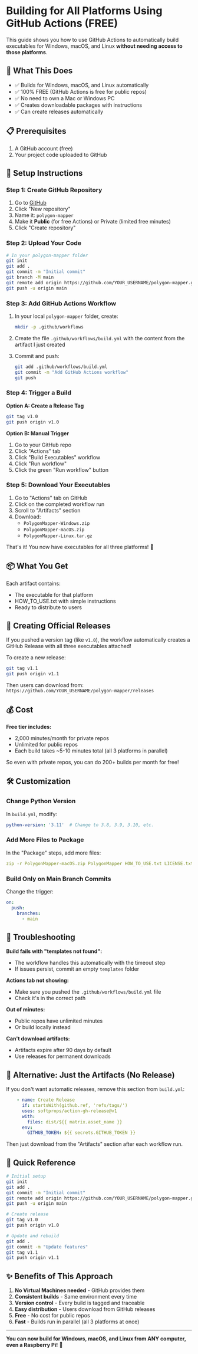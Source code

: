 # Building for All Platforms Using GitHub Actions (FREE)

This guide shows you how to use GitHub Actions to automatically build executables for Windows, macOS, and Linux **without needing access to those platforms**.

## 🎯 What This Does

- ✅ Builds for Windows, macOS, and Linux automatically
- ✅ 100% FREE (GitHub Actions is free for public repos)
- ✅ No need to own a Mac or Windows PC
- ✅ Creates downloadable packages with instructions
- ✅ Can create releases automatically

## 📋 Prerequisites

1. A GitHub account (free)
2. Your project code uploaded to GitHub

## 🚀 Setup Instructions

### Step 1: Create GitHub Repository

1. Go to [GitHub](https://github.com)
2. Click "New repository"
3. Name it: `polygon-mapper`
4. Make it **Public** (for free Actions) or Private (limited free minutes)
5. Click "Create repository"

### Step 2: Upload Your Code

```bash
# In your polygon-mapper folder
git init
git add .
git commit -m "Initial commit"
git branch -M main
git remote add origin https://github.com/YOUR_USERNAME/polygon-mapper.git
git push -u origin main
```

### Step 3: Add GitHub Actions Workflow

1. In your local `polygon-mapper` folder, create:
   ```bash
   mkdir -p .github/workflows
   ```

2. Create the file `.github/workflows/build.yml` with the content from the artifact I just created

3. Commit and push:
   ```bash
   git add .github/workflows/build.yml
   git commit -m "Add GitHub Actions workflow"
   git push
   ```

### Step 4: Trigger a Build

**Option A: Create a Release Tag**
```bash
git tag v1.0
git push origin v1.0
```

**Option B: Manual Trigger**
1. Go to your GitHub repo
2. Click "Actions" tab
3. Click "Build Executables" workflow
4. Click "Run workflow"
5. Click the green "Run workflow" button

### Step 5: Download Your Executables

1. Go to "Actions" tab on GitHub
2. Click on the completed workflow run
3. Scroll to "Artifacts" section
4. Download:
   - `PolygonMapper-Windows.zip`
   - `PolygonMapper-macOS.zip`
   - `PolygonMapper-Linux.tar.gz`

That's it! You now have executables for all three platforms! 🎉

## 📦 What You Get

Each artifact contains:
- The executable for that platform
- HOW_TO_USE.txt with simple instructions
- Ready to distribute to users

## 🔄 Creating Official Releases

If you pushed a version tag (like `v1.0`), the workflow automatically creates a GitHub Release with all three executables attached!

To create a new release:
```bash
git tag v1.1
git push origin v1.1
```

Then users can download from: `https://github.com/YOUR_USERNAME/polygon-mapper/releases`

## 💰 Cost

**Free tier includes:**
- 2,000 minutes/month for private repos
- Unlimited for public repos
- Each build takes ~5-10 minutes total (all 3 platforms in parallel)

So even with private repos, you can do 200+ builds per month for free!

## 🛠️ Customization

### Change Python Version
In `build.yml`, modify:
```yaml
python-version: '3.11'  # Change to 3.8, 3.9, 3.10, etc.
```

### Add More Files to Package
In the "Package" steps, add more files:
```yaml
zip -r PolygonMapper-macOS.zip PolygonMapper HOW_TO_USE.txt LICENSE.txt
```

### Build Only on Main Branch Commits
Change the trigger:
```yaml
on:
  push:
    branches:
      - main
```

## 🐛 Troubleshooting

**Build fails with "templates not found":**
- The workflow handles this automatically with the timeout step
- If issues persist, commit an empty `templates` folder

**Actions tab not showing:**
- Make sure you pushed the `.github/workflows/build.yml` file
- Check it's in the correct path

**Out of minutes:**
- Public repos have unlimited minutes
- Or build locally instead

**Can't download artifacts:**
- Artifacts expire after 90 days by default
- Use releases for permanent downloads

## 📝 Alternative: Just the Artifacts (No Release)

If you don't want automatic releases, remove this section from `build.yml`:
```yaml
    - name: Create Release
      if: startsWith(github.ref, 'refs/tags/')
      uses: softprops/action-gh-release@v1
      with:
        files: dist/${{ matrix.asset_name }}
      env:
        GITHUB_TOKEN: ${{ secrets.GITHUB_TOKEN }}
```

Then just download from the "Artifacts" section after each workflow run.

## 🎯 Quick Reference

```bash
# Initial setup
git init
git add .
git commit -m "Initial commit"
git remote add origin https://github.com/YOUR_USERNAME/polygon-mapper.git
git push -u origin main

# Create release
git tag v1.0
git push origin v1.0

# Update and rebuild
git add .
git commit -m "Update features"
git tag v1.1
git push origin v1.1
```

## ✨ Benefits of This Approach

1. **No Virtual Machines needed** - GitHub provides them
2. **Consistent builds** - Same environment every time
3. **Version control** - Every build is tagged and traceable
4. **Easy distribution** - Users download from GitHub releases
5. **Free** - No cost for public repos
6. **Fast** - Builds run in parallel (all 3 platforms at once)

---

**You can now build for Windows, macOS, and Linux from ANY computer, even a Raspberry Pi!** 🚀
